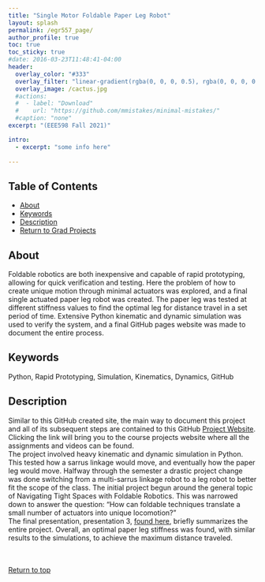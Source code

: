 ```yaml
---
title: "Single Motor Foldable Paper Leg Robot"
layout: splash
permalink: /egr557_page/
author_profile: true
toc: true
toc_sticky: true
#date: 2016-03-23T11:48:41-04:00
header:
  overlay_color: "#333"
  overlay_filter: "linear-gradient(rgba(0, 0, 0, 0.5), rgba(0, 0, 0, 0.5))"
  overlay_image: /cactus.jpg
  #actions:
  #  - label: "Download"
  #    url: "https://github.com/mmistakes/minimal-mistakes/"
  #caption: "none"
excerpt: "(EEE598 Fall 2021)"

intro: 
  - excerpt: "some info here"   
   
---
```


## Table of Contents
- [About](/egr557_page/#about)<br>
- [Keywords](/egr557_page/#keywords)  <br> 
- [Description](/egr557_page/#description) <br>
- [Return to Grad Projects](/grad_projects/) 


## About
Foldable robotics are both inexpensive and capable of rapid prototyping, allowing for quick verification and testing. Here the problem of how to create unique motion through minimal actuators was explored, and a final single actuated paper leg robot was created. The paper leg was tested at different stiffness values to find the optimal leg for distance travel in a set period of time. Extensive Python kinematic and dynamic simulation was used to verify the system, and a final GitHub pages website was made to document the entire process.

## Keywords
 Python, Rapid Prototyping, Simulation, Kinematics, Dynamics, GitHub

## Description

Similar to this GitHub created site, the main way to document this project and all of its subsequent steps are contained to this GitHub [Project Website](https://l-terrestris.github.io/). Clicking the link will bring you to the course projects website where all the assignments and videos can be found. <br>
The project involved heavy kinematic and dynamic simulation in Python. This tested how a sarrus linkage would move, and eventually how the paper leg would move. Halfway through the semester a drastic project change was done switching from a multi-sarrus linkage robot to a leg robot to better fit the scope of the class. The initial project begun around the general topic of Navigating Tight Spaces with Foldable Robotics. This was narrowed down to answer the question: “How can foldable techniques translate a small number of actuators into unique locomotion?” <br>
The final presentation, presentation 3, [found here](https://l-terrestris.github.io/Presentations/Presentation_3), briefly summarizes the entire project. Overall, an optimal paper leg stiffness was found, with similar results to the simulations, to achieve the maximum distance traveled.


<br><br>
[Return to top](/egr557_page/#table-of-contents)
